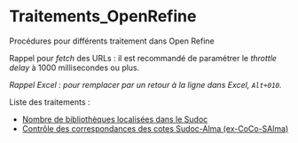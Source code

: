 # Traitements_OpenRefine

Procédures pour différents traitement dans Open Refine

Rappel pour _fetch_ des URLs : il est recommandé de paramétrer le _throttle delay_ à 1000 millisecondes ou plus.

_Rappel Excel : pour remplacer par un retour à la ligne dans Excel, `Alt+010`._

Liste des traitements :
* [Nombre de bibliothèques localisées dans le Sudoc](./nb_bib_loc_sudoc.md)
* [Contrôle des correspondances des cotes Sudoc-Alma (ex-CoCo-SAlma)](./ctrl_corr_cot_sudoc_alma.md)
